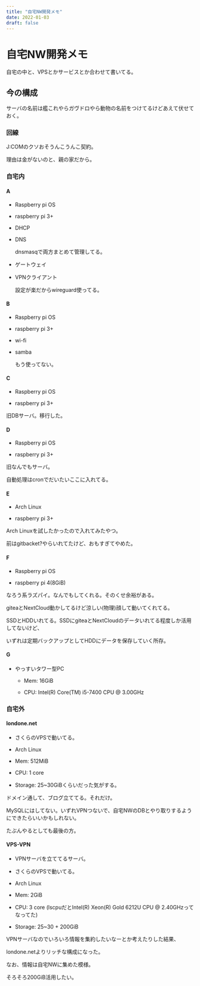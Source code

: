 ```yaml
---
title: "自宅NW開発メモ"
date: 2022-01-03
draft: false
---
```

# 自宅NW開発メモ



自宅の中と、VPSとかサービスとか合わせて書いてる。



## 今の構成



サーバの名前は艦これやらガヴドロやら動物の名前をつけてるけどあえて伏せておく。



### 回線



J:COMのクソおそうんこうんこ契約。



理由は金がないのと、親の家だから。



### 自宅内



#### A



* Raspberry pi OS



* raspberry pi 3+



* DHCP



* DNS



	dnsmasqで両方まとめて管理してる。



* ゲートウェイ



* VPNクライアント



	設定が楽だからwireguard使ってる。



#### B



* Raspberry pi OS



* raspberry pi 3+



* wi-fi



* samba



	もう使ってない。



#### C



* Raspberry pi OS



* raspberry pi 3+



旧DBサーバ。移行した。



#### D



* Raspberry pi OS



* raspberry pi 3+



旧なんでもサーバ。



自動処理はcronでだいたいここに入れてる。



#### E



* Arch Linux



* raspberry pi 3+



Arch Linuxを試したかったので入れてみたやつ。



前はgitbacket?やらいれてたけど、おもすぎてやめた。



#### F



* Raspberry pi OS



* raspberry pi 4(8GiB)



なろう系ラズパイ。なんでもしてくれる。そのくせ余裕がある。



giteaとNextCloud動かしてるけど涼しい(物理)顔して動いてくれてる。



SSDとHDDいれてる。SSDにgiteaとNextCloudのデータいれてる程度しか活用してないけど、



いずれは定期バックアップとしてHDDにデータを保存していく所存。



#### G



* やっすいタワー型PC



	* Mem: 16GiB



	* CPU: Intel(R) Core(TM) i5-7400 CPU @ 3.00GHz



### 自宅外



#### londone.net



* さくらのVPSで動いてる。



* Arch Linux



* Mem: 512MiB



* CPU: 1 core



* Storage: 25~30GiBくらいだった気がする。



ドメイン通して、ブログ立ててる。それだけ。



MySQLにはしてない。いずれVPNつないで、自宅NWのDBとやり取りするようにできたらいいかもしれない。



たぶんやるとしても最後の方。



#### VPS-VPN



* VPNサーバを立ててるサーバ。



* さくらのVPSで動いてる。



* Arch Linux



* Mem: 2GiB



* CPU: 3 core (lscpuだとIntel(R) Xeon(R) Gold 6212U CPU @ 2.40GHzってなってた)



* Storage: 25~30 + 200GiB



VPNサーバなのでいろいろ情報を集約したいなーとか考えたりした結果、



londone.netよりリッチな構成になった。



なお、情報は自宅NWに集めた模様。



そろそろ200GiB活用したい。
